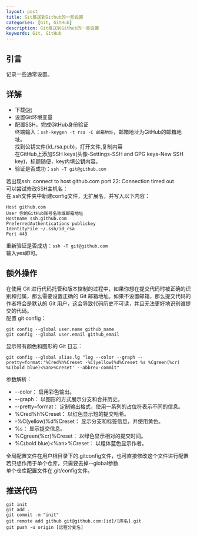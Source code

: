 ```yaml
---
layout: post
title: Git推送到Github的一些设置
categories: [Git, GitHub]
description: Git推送到Github的一些设置
keywords: Git, GitHub
---
```


## 引言
记录一些通常设置。  


## 详解  
* 下载[Git](https://git-scm.com/downloads)  
* 设置Git环境变量  
* 配置SSH，完成GitHub身份验证  
终端输入：`ssh-keygen -t rsa -C 邮箱地址`，邮箱地址为GitHub的邮箱地址。  
找到公钥文件(id_rsa.pub)，打开文件,复制内容  
在GitHub上添加SSH keys(头像-Settings-SSH and GPG keys-New SSH key)，标题随便，key内填公钥内容。  
* 验证是否成功：`ssh -T git@github.com`  

若出现ssh: connect to host github.com port 22: Connection timed out  
可以尝试修改SSH主机名：  
在.ssh文件夹中新建config文件，无扩展名，并写入以下内容：  
```  
Host github.com
User 你的GitHub账号名称或邮箱地址
Hostname ssh.github.com
PreferredAuthentications publickey
IdentityFile ~/.ssh/id_rsa
Port 443
```
重新验证是否成功：`ssh -T git@github.com`  
输入yes即可。  

## 额外操作  
在使用 Git 进行代码托管和版本控制的过程中，如果你想在提交代码时被正确的识别和归属，那么需要设置正确的 Git 邮箱地址。如果不设置邮箱，那么提交代码的作者将会是默认的 Git 用户，这会导致代码历史不可读，并且无法更好地识别谁提交的代码。  
配置 git config：  
```
git config --global user.name github_name
git config --global user.email github_email
```
显示带有颜色和图形的 Git 日志：  
```
git config --global alias.lg "log --color --graph --pretty=format:'%Cred%h%Creset -%C(yellow)%d%Creset %s %Cgreen(%cr) %C(bold blue)<%an>%Creset' --abbrev-commit"
```
参数解析：  
* --color： 启用彩色输出。  
* --graph： 以图形的方式展示分支和合并历史。  
* --pretty=format： 定制输出格式，使用一系列的占位符表示不同的信息。  
* %Cred%h%Creset： 以红色显示短的提交哈希。  
* -%C(yellow)%d%Creset： 显示分支和标签信息，并使用黄色。  
* %s： 显示提交信息。  
* %Cgreen(%cr)%Creset： 以绿色显示相对的提交时间。  
* %C(bold blue)<%an>%Creset： 以粗体蓝色显示作者。  

全局配置文件在用户根目录下的.gitconfig文件，也可直接修改这个文件进行配置  
若只想作用于单个仓库，只需要去掉--global参数  
单个仓库配置文件在.git/config文件。  
## 推送代码  
```
git init
git add .
git commit -m "init"
git remote add github git@github.com:[id]/[库名].git
git push -u origin [远程分支名]
```
